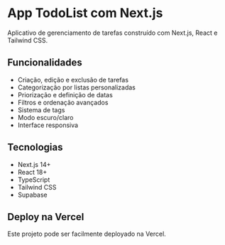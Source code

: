 # App TodoList com Next.js

Aplicativo de gerenciamento de tarefas construído com Next.js, React e Tailwind CSS.

## Funcionalidades

- Criação, edição e exclusão de tarefas
- Categorização por listas personalizadas
- Priorização e definição de datas
- Filtros e ordenação avançados
- Sistema de tags
- Modo escuro/claro
- Interface responsiva

## Tecnologias

- Next.js 14+
- React 18+
- TypeScript
- Tailwind CSS
- Supabase

## Deploy na Vercel

Este projeto pode ser facilmente deployado na Vercel.